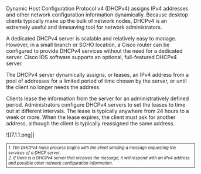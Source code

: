 Dynamic Host Configuration Protocol v4 (DHCPv4) assigns IPv4 addresses and other network configuration information dynamically. Because desktop clients typically make up the bulk of network nodes, DHCPv4 is an extremely useful and timesaving tool for network administrators.

A dedicated DHCPv4 server is scalable and relatively easy to manage. However, in a small branch or SOHO location, a Cisco router can be configured to provide DHCPv4 services without the need for a dedicated server. Cisco IOS software supports an optional, full-featured DHCPv4 server.

The DHCPv4 server dynamically assigns, or leases, an IPv4 address from a pool of addresses for a limited period of time chosen by the server, or until the client no longer needs the address.

Clients lease the information from the server for an administratively defined period. Administrators configure DHCPv4 servers to set the leases to time out at different intervals. The lease is typically anywhere from 24 hours to a week or more. When the lease expires, the client must ask for another address, although the client is typically reassigned the same address.

![[7.1.1.png]]
<div style="width: 100%; font-style: italic; font-size: .8em; border: solid grey 2px; padding: 4px;">
1. The DHCPv4 lease process begins with the client sending a message requesting the services of a DHCP server.<br/>
2. If there is a DHCPv4 server that receives the message, it will respond with an IPv4 address and possible other network configuration information.
</div>
